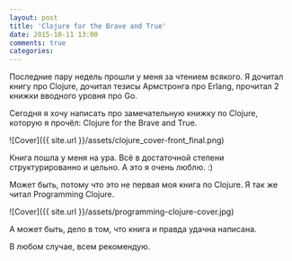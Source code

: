 ```yaml
---
layout: post
title: 'Clojure for the Brave and True'
date: 2015-10-11 13:00
comments: true
categories: 
---
```


Последние пару недель прошли у меня за чтением всякого. Я дочитал книгу про Clojure, дочитал тезисы Армстронга про Erlang, прочитал 2 книжки вводного уровня про Go.

Сегодня я хочу написать про замечательную книжку по Clojure, которую я прочёл: Clojure for the Brave and True.

![Cover]({{ site.url }}/assets/clojure_cover-front_final.png)

Книга пошла у меня на ура. Всё в достаточной степени структурированно и цельно. А это я очень люблю. :)

Может быть, потому что это не первая моя книга по Clojure. Я так же читал Programming Clojure.

![Cover]({{ site.url }}/assets/programming-clojure-cover.jpg)

А может быть, дело в том, что книга и правда удачна написана.

В любом случае, всем рекомендую.
